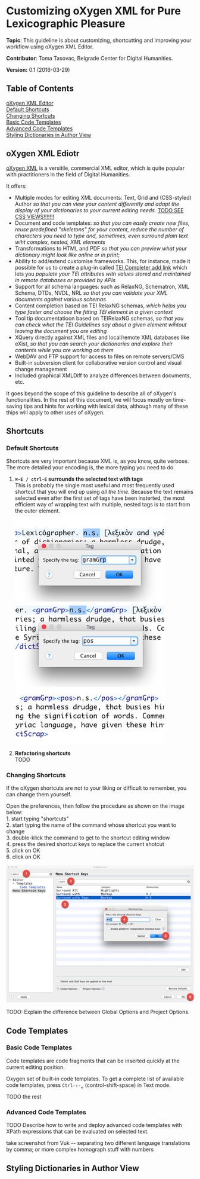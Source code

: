 # Customizing oXygen XML for Pure Lexicographic Pleasure

**Topic**: This guideline is about customizing, shortcutting and improving your workflow using oXygen XML Editor.

**Contributor**: Toma Tasovac, Belgrade Center for Digital Humanities. 

**Version:** 0.1 (2016-03-29) 

## Table of Contents
[oXygen XML Editor](#whatis)  
[Default Shortcuts](#defaultshortcuts)  
[Changing Shortcuts](#changingshortcuts)  
[Basic Code Templates](#basiccodetemplates)  
[Advanced Code Templates](#advancedcodetemplates)  
[Styling Dictionaries in Author View](#stylingdictionaries) 

## <a name="whatis"></a>oXygen XML Ediotr</a>

[oXygen XML](https://www.oxygenxml.com) is a versitile, commercial XML editor, which is quite popular with practitioners in the field of Digital Humanities. 

It offers:

- Multiple modes for editing XML documents: Text, Grid and (CSS-styled) Author *so that you can view your content differently and adapt the display of your dictionaries to your current editing needs.* [TODO SEE CSS VIEWS!!!!!!!]()
- Document and code templates: *so that you can easily create new files, reuse predefined "skeletons" for your content, reduce the number of characters you need to type and, sometimes, even surround plain text wiht complex, nested, XML elements* 
- Transformations to HTML and PDF *so that you can preview what your dictionary might look like online or in print*;
- Ability to add/extend customise frameworks. This, for instance, made it possible for us to create a plug-in called [TEI Completer add link]() which lets you *populate your TEI attributes with values stored and maintained in remote databases or provided by APIs*
- Support for all schema languages: such as RelaxNG, Schematron, XML Schema, DTDs, NVDL, NRL *so that you can validate your XML documents against various schemas*
- Content completion based on TEI RelaxNG schemas, *which helps you type faster and choose the fitting TEI element in a given context*
- Tool tip documentatioon based on TEIRelaxNG schemas, *so that you can check what the TEI Guidelines say about a given element wihtout leaving the document you are editing*
- XQuery directly against XML files and local/remote XML databases like eXist, *so that you can search your dictionaries and explore their contents while you are working on them*
- WebDAV and FTP support for access to files on remote servers/CMS
- Built-in subversion client for collaborative version control and visual change management 
- Included graphical XMLDiff to analyze differences between documents, etc.

It goes beyond the scope of this guideline to describe all of oXygen's functionalities. In the rest of this document, we will focus mostly on time-saving tips and hints for working with lexical data, although many of these thips will apply to other uses of oXygen. 

## Shortcuts

### <a name="defaultshortcuts"></a>Default Shortcuts

Shortcuts are very important because XML is, as you know, quite verbose. The more detailed your encoding is, the more typing you need to do. 

1. **`⌘-E / ctrl-E` surrounds the selected text with tags**   
This is probably the single most useful and most frequently used shortcut that you will end up using *all the time.* Because the text remains selected even after the first set of tags have been insterted, the most efficient way of wrapping text with multiple, nested tags is to start from the outer element.  
<img src="img/gramGrp.png" width="400"></img>  
<img src="img/pos.png" width="400"></img>  
<img src="img/gramGrp+pos.png" width="400"></img>  

2. **Refactoring shortcuts**  
TODO


### <a name="changingshortcuts"></a>Changing Shortcuts

If the oXygen shortcuts are not to your liking or difficult to remember, you can change them yourself.

Open the preferences, then follow the procedure as shown on the image below:  
    1. start typing "shortcuts"   
    2. start typing the name of the command whose shortcut you want to change   
    3. double-klick the command to get to the shortcut editing window  
    4. press the desired shortcut keys to replace the current shotcut  
    5. click on OK  
    6. click on OK  

<img src="img/shortcuts.png"></img>

TODO: Explain the difference between Global Options and Project Options. 
 

## Code Templates 

### <a name="basiccodetemplates"></a> Basic Code Templates 

Code templates are code fragments that can be inserted quickly at the current editing position. 

Oxygen set of built-in code templates. To get a complete list of available code templates, press `Ctrl-⇧-␣` (control-shift-space) in Text mode. 

TODO the rest


### <a name="advancedcodetemplates"></a> Advanced Code Templates

TODO Describe how to write and deploy advanced code templates with XPath expressions that can be evaluated on selected text. 

take screenshot from Vuk -- separating two different language translations by comma; or more complex homograph stuff with numbers 

## <a name="stylingdictionaries"></a>Styling Dictionaries in Author View</a>


